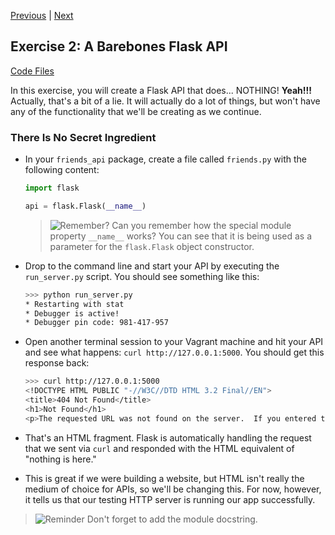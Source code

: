 [Previous](exercise-01.md) |  [Next](exercise-03.md)
## Exercise 2: A Barebones Flask API
[Code Files](../../training/level-4-creating-web-services/bfp-reference/exercise_01)

In this exercise, you will create a Flask API that does... NOTHING! **Yeah!!!**
Actually, that's a bit of a lie.  It will actually do a lot of things, but
won't have any of the functionality that we'll be creating as we continue.
    
### There Is No Secret Ingredient
- In your `friends_api` package, create a file called `friends.py` with 
the following content:

    ```python
    import flask
    
    api = flask.Flask(__name__)
    ```   
    
    > ![Remember?](../images/reminder.png) Can you remember how the special 
    module property `__name__` works?  You can see that it is being used as a 
    parameter for the `flask.Flask` object constructor.
    
- Drop to the command line and start your API by executing the `run_server.py`
script.  You should see something like this:

    ```bash
    >>> python run_server.py
    * Restarting with stat
    * Debugger is active!
    * Debugger pin code: 981-417-957
    ```
    
- Open another terminal session to your Vagrant machine and hit your 
API and see what happens: `curl http://127.0.0.1:5000`.  You should
get this response back:

    ```bash
    >>> curl http://127.0.0.1:5000
    <!DOCTYPE HTML PUBLIC "-//W3C//DTD HTML 3.2 Final//EN">
    <title>404 Not Found</title>
    <h1>Not Found</h1>
    <p>The requested URL was not found on the server.  If you entered the URL manually please check your spelling and try again.</p>
    ```
    
- That's an HTML fragment.  Flask is automatically handling the request
that we sent via `curl` and responded with the HTML equivalent of 
"nothing is here."

- This is great if we were building a website, but HTML isn't really the
medium of choice for APIs, so we'll be changing this. For now, however, it
tells us that our testing HTTP server is running our app successfully.

> ![Reminder](../images/reminder.png) Don't forget to add the module docstring.
